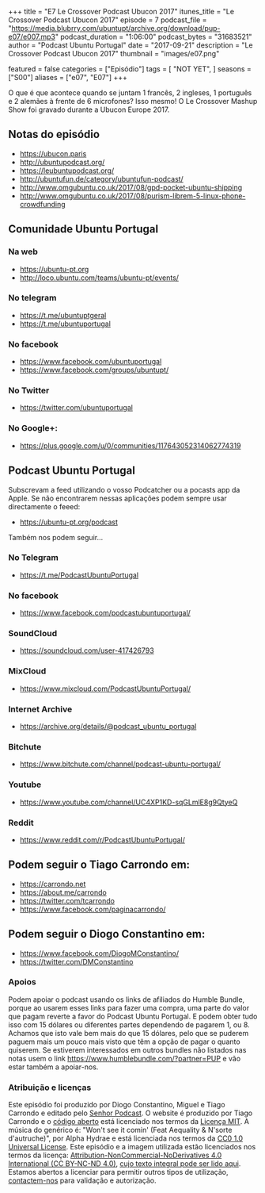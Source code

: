 +++
title = "E7 Le Crossover Podcast Ubucon 2017"
itunes_title = "Le Crossover Podcast Ubucon 2017"
episode = 7
podcast_file = "https://media.blubrry.com/ubuntupt/archive.org/download/pup-e07/e007.mp3"
podcast_duration = "1:06:00"
podcast_bytes = "31683521"
author = "Podcast Ubuntu Portugal"
date = "2017-09-21"
description = "Le Crossover Podcast Ubucon 2017"
thumbnail = "images/e07.png"

featured = false
categories = ["Episódio"]
tags = [
  "NOT YET",
]
seasons = ["S00"]
aliases = ["e07", "E07"]
+++

O que é que acontece quando se juntam 1 francês, 2 ingleses, 1 português e 2 alemães à frente de 6 microfones?
Isso mesmo! O Le Crossover Mashup Show foi gravado durante a Ubucon Europe 2017.

## Notas do episódio

* https://ubucon.paris
* http://ubuntupodcast.org/
* https://leubuntupodcast.org/
* http://ubuntufun.de/category/ubuntufun-podcast/
* http://www.omgubuntu.co.uk/2017/08/gpd-pocket-ubuntu-shipping
* http://www.omgubuntu.co.uk/2017/08/purism-librem-5-linux-phone-crowdfunding

## Comunidade Ubuntu Portugal

### Na web
* https://ubuntu-pt.org
* http://loco.ubuntu.com/teams/ubuntu-pt/events/

### No telegram
* https://t.me/ubuntuptgeral
* https://t.me/ubuntuportugal

### No facebook
* https://www.facebook.com/ubuntuportugal
* https://www.facebook.com/groups/ubuntupt/

### No Twitter
* https://twitter.com/ubuntuportugal

### No Google+:
* https://plus.google.com/u/0/communities/117643052314062774319

## Podcast Ubuntu Portugal
Subscrevam a feed utilizando o vosso Podcatcher ou a pocasts app da Apple.
Se não encontrarem nessas aplicações podem sempre usar directamente o feeed:
* https://ubuntu-pt.org/podcast

Também nos podem seguir…

### No Telegram
* https://t.me/PodcastUbuntuPortugal

### No facebook
* https://www.facebook.com/podcastubuntuportugal/

### SoundCloud
* https://soundcloud.com/user-417426793

### MixCloud
* https://www.mixcloud.com/PodcastUbuntuPortugal/

### Internet Archive
* https://archive.org/details/@podcast_ubuntu_portugal

### Bitchute
* https://www.bitchute.com/channel/podcast-ubuntu-portugal/

### Youtube
* https://www.youtube.com/channel/UC4XP1KD-sqGLmlE8g9QtyeQ

### Reddit
* https://www.reddit.com/r/PodcastUbuntuPortugal/

## Podem seguir o Tiago Carrondo em:
* https://carrondo.net
* https://about.me/carrondo
* https://twitter.com/tcarrondo
* https://www.facebook.com/paginacarrondo/

## Podem seguir o Diogo Constantino em:
* https://www.facebook.com/DiogoMConstantino/
* https://twitter.com/DMConstantino


### Apoios
Podem apoiar o podcast usando os links de afiliados do Humble Bundle, porque ao usarem esses links para fazer uma compra, uma parte do valor que pagam reverte a favor do Podcast Ubuntu Portugal.
E podem obter tudo isso com 15 dólares ou diferentes partes dependendo de pagarem 1, ou 8.
Achamos que isto vale bem mais do que 15 dólares, pelo que se puderem paguem mais um pouco mais visto que têm a opção de pagar o quanto quiserem.
Se estiverem interessados em outros bundles não listados nas notas usem o link https://www.humblebundle.com/?partner=PUP e vão estar também a apoiar-nos.

### Atribuição e licenças
Este episódio foi produzido por Diogo Constantino, Miguel e Tiago Carrondo e editado pelo [Senhor Podcast](https://senhorpodcast.pt/).
O website é produzido por Tiago Carrondo e o [código aberto](https://gitlab.com/podcastubuntuportugal/website) está licenciado nos termos da [Licença MIT](https://gitlab.com/podcastubuntuportugal/website/main/LICENSE).
A música do genérico é: "Won't see it comin' (Feat Aequality & N'sorte d'autruche)", por Alpha Hydrae e está licenciada nos termos da [CC0 1.0 Universal License](https://creativecommons.org/publicdomain/zero/1.0/).
Este episódio e a imagem utilizada estão licenciados nos termos da licença: [Attribution-NonCommercial-NoDerivatives 4.0 International (CC BY-NC-ND 4.0)](https://creativecommons.org/licenses/by-nc-nd/4.0/), [cujo texto integral pode ser lido aqui](https://creativecommons.org/licenses/by-nc-nd/4.0/legalcode). Estamos abertos a licenciar para permitir outros tipos de utilização, [contactem-nos](https://podcastubuntuportugal.org/contactos) para validação e autorização.

